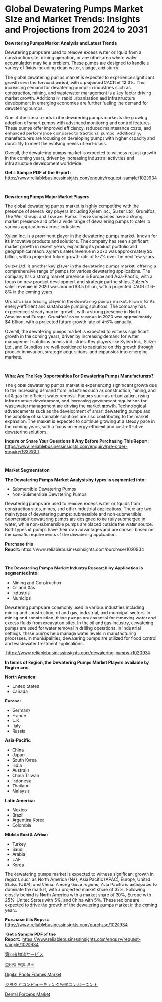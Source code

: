 <p><h1>Global Dewatering Pumps Market Size and Market Trends: Insights and Projections from 2024 to 2031</h1></p><p><strong>Dewatering Pumps Market Analysis and Latest Trends</strong></p>
<p><p>Dewatering pumps are used to remove excess water or liquid from a construction site, mining operation, or any other area where water accumulation may be a problem. These pumps are designed to handle a variety of fluids including clean water, sludge, and slurry.</p><p>The global dewatering pumps market is expected to experience significant growth over the forecast period, with a projected CAGR of 12.3%. The increasing demand for dewatering pumps in industries such as construction, mining, and wastewater management is a key factor driving market growth. Additionally, rapid urbanization and infrastructure development in emerging economies are further fueling the demand for dewatering pumps.</p><p>One of the latest trends in the dewatering pumps market is the growing adoption of smart pumps with advanced monitoring and control features. These pumps offer improved efficiency, reduced maintenance costs, and enhanced performance compared to traditional pumps. Additionally, manufacturers are focusing on developing pumps with higher capacity and durability to meet the evolving needs of end-users.</p><p>Overall, the dewatering pumps market is expected to witness robust growth in the coming years, driven by increasing industrial activities and infrastructure development worldwide.</p></p>
<p><strong>Get a Sample PDF of the Report:&nbsp;</strong> <a href="https://www.reliablebusinessinsights.com/enquiry/request-sample/1020934">https://www.reliablebusinessinsights.com/enquiry/request-sample/1020934</a></p>
<p>&nbsp;</p>
<p><strong>Dewatering Pumps Major Market Players</strong></p>
<p><p>The global dewatering pumps market is highly competitive with the presence of several key players including Xylem Inc., Sulzer Ltd., Grundfos, The Weir Group, and Tsurumi Pump. These companies have a strong market presence and offer a wide range of dewatering pumps to cater to various applications across industries.</p><p>Xylem Inc. is a prominent player in the dewatering pumps market, known for its innovative products and solutions. The company has seen significant market growth in recent years, expanding its product portfolio and geographical reach. Xylem's sales revenue in 2020 was approximately $5 billion, with a projected future growth rate of 5-7% over the next few years.</p><p>Sulzer Ltd. is another key player in the dewatering pumps market, offering a comprehensive range of pumps for various dewatering applications. The company has a strong market presence in Europe and Asia-Pacific, with a focus on new product development and strategic partnerships. Sulzer's sales revenue in 2020 was around $3.5 billion, with a projected CAGR of 6-8% in the coming years.</p><p>Grundfos is a leading player in the dewatering pumps market, known for its energy-efficient and sustainable pumping solutions. The company has experienced steady market growth, with a strong presence in North America and Europe. Grundfos' sales revenue in 2020 was approximately $4 billion, with a projected future growth rate of 4-6% annually.</p><p>Overall, the dewatering pumps market is expected to witness significant growth in the coming years, driven by increasing demand for water management solutions across industries. Key players like Xylem Inc., Sulzer Ltd., and Grundfos are well-positioned to capitalize on this growth through product innovation, strategic acquisitions, and expansion into emerging markets.</p></p>
<p>&nbsp;</p>
<p><strong>What Are The Key Opportunities For Dewatering Pumps Manufacturers?</strong></p>
<p><p>The global dewatering pumps market is experiencing significant growth due to the increasing demand from industries such as construction, mining, and oil & gas for efficient water removal. Factors such as urbanization, rising infrastructure development, and increasing government regulations for wastewater management are driving the market growth. Technological advancements such as the development of smart dewatering pumps and the adoption of sustainable solutions are also contributing to the market expansion. The market is expected to continue growing at a steady pace in the coming years, with a focus on energy-efficient and cost-effective dewatering solutions.</p></p>
<p><strong>Inquire or Share Your Questions If Any Before Purchasing This Report:</strong> <a href="https://www.reliablebusinessinsights.com/enquiry/pre-order-enquiry/1020934">https://www.reliablebusinessinsights.com/enquiry/pre-order-enquiry/1020934</a></p>
<p>&nbsp;</p>
<p><strong>Market Segmentation</strong></p>
<p><strong>The Dewatering Pumps Market Analysis by types is segmented into:</strong></p>
<p><ul><li>Submersible Dewatering Pumps</li><li>Non-Submersible Dewatering Pumps</li></ul></p>
<p><p>Dewatering pumps are used to remove excess water or liquids from construction sites, mines, and other industrial applications. There are two main types of dewatering pumps: submersible and non-submersible. Submersible dewatering pumps are designed to be fully submerged in water, while non-submersible pumps are placed outside the water source. Both types of pumps have their own advantages and are chosen based on the specific requirements of the dewatering application.</p></p>
<p><strong>Purchase this Report:&nbsp;</strong><a href="https://www.reliablebusinessinsights.com/purchase/1020934">https://www.reliablebusinessinsights.com/purchase/1020934</a></p>
<p>&nbsp;</p>
<p><strong>The Dewatering Pumps Market Industry Research by Application is segmented into:</strong></p>
<p><ul><li>Mining and Construction</li><li>Oil and Gas</li><li>Industrial</li><li>Municipal</li></ul></p>
<p><p>Dewatering pumps are commonly used in various industries including mining and construction, oil and gas, industrial, and municipal sectors. In mining and construction, these pumps are essential for removing water and excess fluids from excavation sites. In the oil and gas industry, dewatering pumps are used for water removal in drilling operations. In industrial settings, these pumps help manage water levels in manufacturing processes. In municipalities, dewatering pumps are utilized for flood control and wastewater treatment applications.</p></p>
<p><a href="https://www.reliablebusinessinsights.com/dewatering-pumps-r1020934">&nbsp;https://www.reliablebusinessinsights.com/dewatering-pumps-r1020934</a></p>
<p><strong>In terms of Region, the Dewatering Pumps Market Players available by Region are:</strong></p>
<p>
    <p> <strong> North America: </strong>
        <ul>
            <li>United States</li>
            <li>Canada</li>
        </ul>
        </p> 
    <p> <strong> Europe: </strong>
        <ul>
            <li>Germany</li>
            <li>France</li>
            <li>U.K.</li>
            <li>Italy</li>
            <li>Russia</li>
        </ul>
        </p> 
    <p> <strong> Asia-Pacific: </strong>
        <ul>
            <li>China</li>
            <li>Japan</li>
            <li>South Korea</li>
            <li>India</li>
            <li>Australia</li>
            <li>China Taiwan</li>
            <li>Indonesia</li>
            <li>Thailand</li>
            <li>Malaysia</li>
        </ul>
        </p> 
    <p> <strong> Latin America: </strong>
        <ul>
            <li>Mexico</li>
            <li>Brazil</li>
            <li>Argentina Korea</li>
            <li>Colombia</li>
        </ul>
        </p> 
    <p> <strong> Middle East & Africa: </strong>
        <ul>
            <li>Turkey</li>
            <li>Saudi</li>
            <li>Arabia</li>
            <li>UAE</li>
            <li>Korea</li>
        </ul>
    </p>
    </p>
<p><p>The dewatering pumps market is expected to witness significant growth in regions such as North America (NA), Asia Pacific (APAC), Europe, United States (USA), and China. Among these regions, Asia Pacific is anticipated to dominate the market, with a projected market share of 35%. Following closely behind is North America with a market share of 30%, Europe with 25%, United States with 5%, and China with 5%. These regions are expected to drive the growth of the dewatering pumps market in the coming years.</p></p>
<p><strong>Purchase this Report: </strong><a href="https://www.reliablebusinessinsights.com/purchase/1020934">https://www.reliablebusinessinsights.com/purchase/1020934</a></p>
<p>&nbsp;<strong>Get a Sample PDF of the Report:&nbsp;&nbsp;</strong><a href="https://www.reliablebusinessinsights.com/enquiry/request-sample/1020934">https://www.reliablebusinessinsights.com/enquiry/request-sample/1020934</a></p>
<p><strong></strong></p>
<p><p><a href="https://github.com/CarlieShields/Market-Research-Report-List-1/blob/main/943947787865.md">第四者物流サービス</a></p><p><a href="https://github.com/apple8975768/Market-Research-Report-List-1/blob/main/442147380760.md">모바일 행동 분석</a></p><p><a href="https://github.com/dimitrishawkinswaynenp91rgz/Market-Research-Report-List-2/blob/main/digital-photo-frames-market.md">Digital Photo Frames Market</a></p><p><a href="https://github.com/HershelKris/Market-Research-Report-List-1/blob/main/532296787866.md">クラウドコンピューティング光学コンポーネント</a></p><p><a href="https://github.com/gladysalidde/Market-Research-Report-List-1/blob/main/dental-forceps-market.md">Dental Forceps Market</a></p></p>